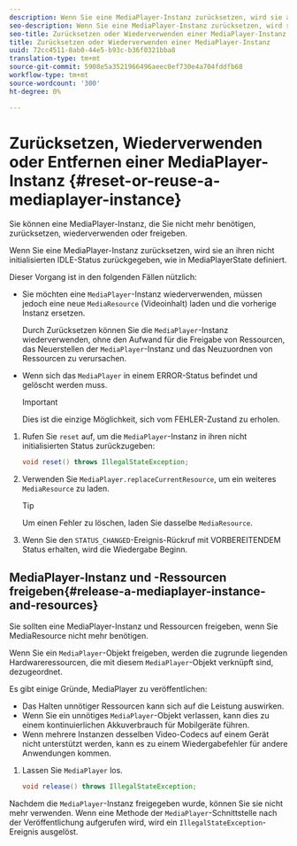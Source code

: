 ```yaml
---
description: Wenn Sie eine MediaPlayer-Instanz zurücksetzen, wird sie an ihren nicht initialisierten IDLE-Status zurückgegeben, wie in MediaPlayerState definiert.
seo-description: Wenn Sie eine MediaPlayer-Instanz zurücksetzen, wird sie an ihren nicht initialisierten IDLE-Status zurückgegeben, wie in MediaPlayerState definiert.
seo-title: Zurücksetzen oder Wiederverwenden einer MediaPlayer-Instanz
title: Zurücksetzen oder Wiederverwenden einer MediaPlayer-Instanz
uuid: 72cc4511-8ab0-44e5-b93c-b36f0321bba8
translation-type: tm+mt
source-git-commit: 5908e5a3521966496aeec0ef730e4a704fddfb68
workflow-type: tm+mt
source-wordcount: '300'
ht-degree: 0%

---
```



# Zurücksetzen, Wiederverwenden oder Entfernen einer MediaPlayer-Instanz {#reset-or-reuse-a-mediaplayer-instance}

Sie können eine MediaPlayer-Instanz, die Sie nicht mehr benötigen, zurücksetzen, wiederverwenden oder freigeben.

Wenn Sie eine MediaPlayer-Instanz zurücksetzen, wird sie an ihren nicht initialisierten IDLE-Status zurückgegeben, wie in MediaPlayerState definiert.

Dieser Vorgang ist in den folgenden Fällen nützlich:

* Sie möchten eine `MediaPlayer`-Instanz wiederverwenden, müssen jedoch eine neue `MediaResource` (Videoinhalt) laden und die vorherige Instanz ersetzen.

   Durch Zurücksetzen können Sie die `MediaPlayer`-Instanz wiederverwenden, ohne den Aufwand für die Freigabe von Ressourcen, das Neuerstellen der `MediaPlayer`-Instanz und das Neuzuordnen von Ressourcen zu verursachen.

* Wenn sich das `MediaPlayer` in einem ERROR-Status befindet und gelöscht werden muss.

   >[!IMPORTANT]
   >
   >Dies ist die einzige Möglichkeit, sich vom FEHLER-Zustand zu erholen.

1. Rufen Sie `reset` auf, um die `MediaPlayer`-Instanz in ihren nicht initialisierten Status zurückzugeben:

   ```java
   void reset() throws IllegalStateException; 
   ```

1. Verwenden Sie `MediaPlayer.replaceCurrentResource`, um ein weiteres `MediaResource` zu laden.

   >[!TIP]
   >
   >Um einen Fehler zu löschen, laden Sie dasselbe `MediaResource`.

1. Wenn Sie den `STATUS_CHANGED`-Ereignis-Rückruf mit VORBEREITENDEM Status erhalten, wird die Wiedergabe Beginn.

## MediaPlayer-Instanz und -Ressourcen freigeben{#release-a-mediaplayer-instance-and-resources}

Sie sollten eine MediaPlayer-Instanz und Ressourcen freigeben, wenn Sie MediaResource nicht mehr benötigen.

Wenn Sie ein `MediaPlayer`-Objekt freigeben, werden die zugrunde liegenden Hardwareressourcen, die mit diesem `MediaPlayer`-Objekt verknüpft sind, dezugeordnet.

Es gibt einige Gründe, MediaPlayer zu veröffentlichen:

* Das Halten unnötiger Ressourcen kann sich auf die Leistung auswirken.
* Wenn Sie ein unnötiges `MediaPlayer`-Objekt verlassen, kann dies zu einem kontinuierlichen Akkuverbrauch für Mobilgeräte führen.
* Wenn mehrere Instanzen desselben Video-Codecs auf einem Gerät nicht unterstützt werden, kann es zu einem Wiedergabefehler für andere Anwendungen kommen.

1. Lassen Sie `MediaPlayer` los.

   ```java
   void release() throws IllegalStateException;
   ```

Nachdem die `MediaPlayer`-Instanz freigegeben wurde, können Sie sie nicht mehr verwenden. Wenn eine Methode der `MediaPlayer`-Schnittstelle nach der Veröffentlichung aufgerufen wird, wird ein `IllegalStateException`-Ereignis ausgelöst.